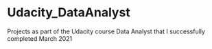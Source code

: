 # Udacity_DataAnalyst
Projects as part of the Udacity course Data Analyst that I successfully completed March 2021
